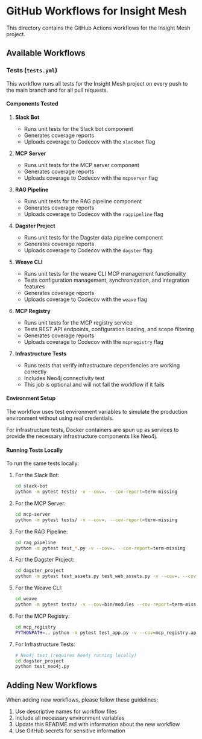 # GitHub Workflows for Insight Mesh

This directory contains the GitHub Actions workflows for the Insight Mesh project.

## Available Workflows

### Tests (`tests.yml`)

This workflow runs all tests for the Insight Mesh project on every push to the main branch and for all pull requests.

#### Components Tested

1. **Slack Bot**
   - Runs unit tests for the Slack bot component
   - Generates coverage reports
   - Uploads coverage to Codecov with the `slackbot` flag

2. **MCP Server**
   - Runs unit tests for the MCP server component
   - Generates coverage reports
   - Uploads coverage to Codecov with the `mcpserver` flag

3. **RAG Pipeline**
   - Runs unit tests for the RAG pipeline component
   - Generates coverage reports
   - Uploads coverage to Codecov with the `ragpipeline` flag

4. **Dagster Project**
   - Runs unit tests for the Dagster data pipeline component
   - Generates coverage reports
   - Uploads coverage to Codecov with the `dagster` flag

5. **Weave CLI**
   - Runs unit tests for the weave CLI MCP management functionality
   - Tests configuration management, synchronization, and integration features
   - Generates coverage reports
   - Uploads coverage to Codecov with the `weave` flag

6. **MCP Registry**
   - Runs unit tests for the MCP registry service
   - Tests REST API endpoints, configuration loading, and scope filtering
   - Generates coverage reports
   - Uploads coverage to Codecov with the `mcpregistry` flag

7. **Infrastructure Tests**
   - Runs tests that verify infrastructure dependencies are working correctly
   - Includes Neo4j connectivity test
   - This job is optional and will not fail the workflow if it fails

#### Environment Setup

The workflow uses test environment variables to simulate the production environment without using real credentials.

For infrastructure tests, Docker containers are spun up as services to provide the necessary infrastructure components like Neo4j.

#### Running Tests Locally

To run the same tests locally:

1. For the Slack Bot:
   ```bash
   cd slack-bot
   python -m pytest tests/ -v --cov=. --cov-report=term-missing
   ```

2. For the MCP Server:
   ```bash
   cd mcp-server
   python -m pytest tests/ -v --cov=. --cov-report=term-missing
   ```

3. For the RAG Pipeline:
   ```bash
   cd rag_pipeline
   python -m pytest test_*.py -v --cov=. --cov-report=term-missing
   ```

4. For the Dagster Project:
   ```bash
   cd dagster_project
   python -m pytest test_assets.py test_web_assets.py -v --cov=. --cov-report=term-missing
   ```

5. For the Weave CLI:
   ```bash
   cd weave
   python -m pytest tests/ -v --cov=bin/modules --cov-report=term-missing
   ```

6. For the MCP Registry:
   ```bash
   cd mcp_registry
   PYTHONPATH=.. python -m pytest test_app.py -v --cov=mcp_registry.app --cov-report=term-missing
   ```

7. For Infrastructure Tests:
   ```bash
   # Neo4j test (requires Neo4j running locally)
   cd dagster_project
   python test_neo4j.py
   ```

## Adding New Workflows

When adding new workflows, please follow these guidelines:

1. Use descriptive names for workflow files
2. Include all necessary environment variables
3. Update this README.md with information about the new workflow
4. Use GitHub secrets for sensitive information 